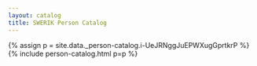 ```yaml
---
layout: catalog
title: SWERIK Person Catalog
---
```

{% assign p = site.data._person-catalog.i-UeJRNggJuEPWXugGprtkrP %}
{% include person-catalog.html p=p %}

